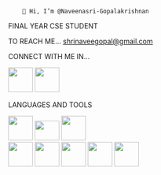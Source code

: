         👋 Hi, I’m @Naveenasri-Gopalakrishnan

FINAL YEAR CSE STUDENT

TO REACH ME...
   shrinaveegopal@gmail.com

 CONNECT WITH ME IN...
 
  
  <img src="https://github.com/user-attachments/assets/ca0e714c-6d64-46c3-9cd8-446a2c739834" height="50" width="50">   <img src="https://github.com/user-attachments/assets/6468c226-6469-449f-8ca4-0422fe3476ee" height="50" width="50">
  
  LANGUAGES AND TOOLS

  <img src="https://github.com/user-attachments/assets/1bc71876-b08b-4dfe-918e-114cbb4b7c00" height="50" width="50">   <img src="https://github.com/user-attachments/assets/2782e58b-c2a7-4844-a189-8a9824cd9e6d" height="40" width="50">    <img src="https://github.com/user-attachments/assets/4c6e9551-072a-44b2-afe3-3c1d61913579" height="50" width="50">  
  <img src="https://github.com/user-attachments/assets/21dd794c-7ca3-4b44-8cd9-84ead7f4606b" height="50" width="50"> <img src="https://github.com/user-attachments/assets/76d74977-747f-450e-b93c-5818dab7cd4b" height="50" width="50">
  <img src="https://github.com/user-attachments/assets/6108f503-bc56-43da-b73d-0e6a463d443f" height="50" width="50">  <img src="https://github.com/user-attachments/assets/d6e03553-c0c8-4c5d-9566-6ccc3e8fe88c" height="50" width="50">
  <img src="https://github.com/user-attachments/assets/405b7084-f8ff-4bb7-8049-d82205abfdba" height="50" width="50">

 
  





  

  




